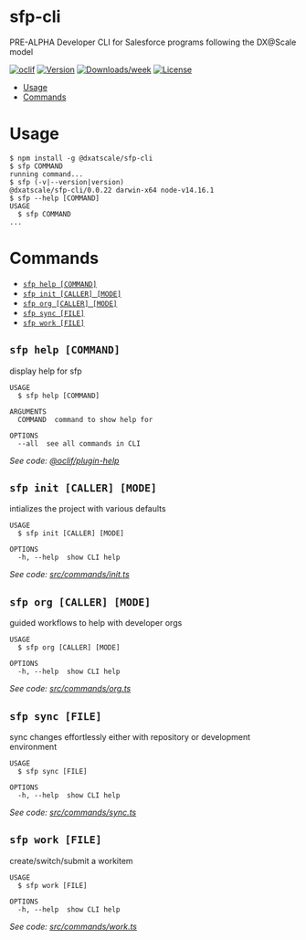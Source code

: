 sfp-cli
=======

PRE-ALPHA Developer CLI for Salesforce programs following the DX@Scale model

[![oclif](https://img.shields.io/badge/cli-oclif-brightgreen.svg)](https://oclif.io)
[![Version](https://img.shields.io/npm/v/@dxatscale/sfp-cli.svg)](https://npmjs.org/package/@dxatscale/sfp-cli)
[![Downloads/week](https://img.shields.io/npm/dw/@dxatscale/sfp-cli.svg)](https://npmjs.org/package/@dxatscale/sfp-cli)
[![License](https://img.shields.io/npm/l/@dxatscale/sfp-cli.svg)](https://github.com/dxatscale/sfp-cli/blob/master/package.json)

<!-- toc -->
* [Usage](#usage)
* [Commands](#commands)
<!-- tocstop -->
# Usage
<!-- usage -->
```sh-session
$ npm install -g @dxatscale/sfp-cli
$ sfp COMMAND
running command...
$ sfp (-v|--version|version)
@dxatscale/sfp-cli/0.0.22 darwin-x64 node-v14.16.1
$ sfp --help [COMMAND]
USAGE
  $ sfp COMMAND
...
```
<!-- usagestop -->
# Commands
<!-- commands -->
* [`sfp help [COMMAND]`](#sfp-help-command)
* [`sfp init [CALLER] [MODE]`](#sfp-init-caller-mode)
* [`sfp org [CALLER] [MODE]`](#sfp-org-caller-mode)
* [`sfp sync [FILE]`](#sfp-sync-file)
* [`sfp work [FILE]`](#sfp-work-file)

## `sfp help [COMMAND]`

display help for sfp

```
USAGE
  $ sfp help [COMMAND]

ARGUMENTS
  COMMAND  command to show help for

OPTIONS
  --all  see all commands in CLI
```

_See code: [@oclif/plugin-help](https://github.com/oclif/plugin-help/blob/v3.2.3/src/commands/help.ts)_

## `sfp init [CALLER] [MODE]`

intializes the project with various defaults

```
USAGE
  $ sfp init [CALLER] [MODE]

OPTIONS
  -h, --help  show CLI help
```

_See code: [src/commands/init.ts](https://github.com/dxatscale/sfp-cli/blob/v0.0.22/src/commands/init.ts)_

## `sfp org [CALLER] [MODE]`

guided workflows to help with developer orgs

```
USAGE
  $ sfp org [CALLER] [MODE]

OPTIONS
  -h, --help  show CLI help
```

_See code: [src/commands/org.ts](https://github.com/dxatscale/sfp-cli/blob/v0.0.22/src/commands/org.ts)_

## `sfp sync [FILE]`

sync changes effortlessly either with repository or development environment

```
USAGE
  $ sfp sync [FILE]

OPTIONS
  -h, --help  show CLI help
```

_See code: [src/commands/sync.ts](https://github.com/dxatscale/sfp-cli/blob/v0.0.22/src/commands/sync.ts)_

## `sfp work [FILE]`

create/switch/submit a workitem

```
USAGE
  $ sfp work [FILE]

OPTIONS
  -h, --help  show CLI help
```

_See code: [src/commands/work.ts](https://github.com/dxatscale/sfp-cli/blob/v0.0.22/src/commands/work.ts)_
<!-- commandsstop -->
